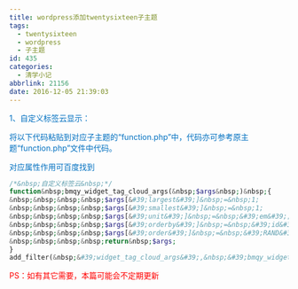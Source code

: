 ```yaml
---
title: wordpress添加twentysixteen子主题
tags:
  - twentysixteen
  - wordpress
  - 子主题
id: 435
categories:
  - 清学小记
abbrlink: 21156
date: 2016-12-05 21:39:03
---
```


<span style="color: rgb(0, 112, 192);">1、自定义标签云显示：</span>

<span style="color: rgb(0, 112, 192);">将以下代码粘贴到对应子主题的“function.php”中，代码亦可参考原主题“function.php”文件中代码。</span>

<span style="color: rgb(0, 112, 192);">对应属性作用可百度找到</span>
```php
/*&nbsp;自定义标签云&nbsp;*/
function&nbsp;bmqy_widget_tag_cloud_args(&nbsp;$args&nbsp;)&nbsp;{
&nbsp;&nbsp;&nbsp;&nbsp;$args[&#39;largest&#39;]&nbsp;=&nbsp;1;
&nbsp;&nbsp;&nbsp;&nbsp;$args[&#39;smallest&#39;]&nbsp;=&nbsp;1;
&nbsp;&nbsp;&nbsp;&nbsp;$args[&#39;unit&#39;]&nbsp;=&nbsp;&#39;em&#39;;
&nbsp;&nbsp;&nbsp;&nbsp;$args[&#39;orderby&#39;]&nbsp;=&nbsp;&#39;id&#39;;
&nbsp;&nbsp;&nbsp;&nbsp;$args[&#39;order&#39;]&nbsp;=&nbsp;&#39;RAND&#39;;
&nbsp;&nbsp;&nbsp;&nbsp;return&nbsp;$args;
}
add_filter(&nbsp;&#39;widget_tag_cloud_args&#39;,&nbsp;&#39;bmqy_widget_tag_cloud_args&#39;&nbsp;);
```

<span style="color: rgb(255, 0, 0);">PS：如有其它需要，本篇可能会不定期更新</span>